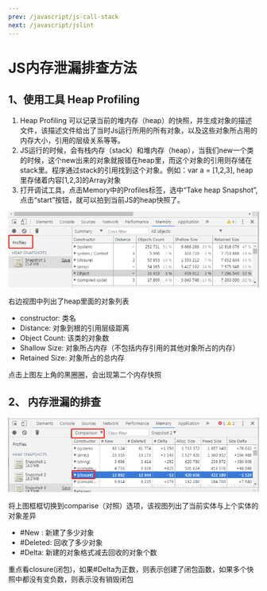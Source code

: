 ```yaml
---
prev: /javascript/js-call-stack
next: /javascript/jslint
---
```


# JS内存泄漏排查方法
## 1、使用工具 Heap Profiling
1.  Heap Profiling 可以记录当前的堆内存（heap）的快照，并生成对象的描述文件，该描述文件给出了当时Js运行所用的所有对象，以及这些对象所占用的内存大小，引用的层级关系等等。
2. JS运行的时候，会有栈内存（stack）和堆内存（heap），当我们new一个类的时候，这个new出来的对象就报错在heap里，而这个对象的引用则存储在stack里。程序通过stack的引用找到这个对象。例如：var a = [1,2,3], heap里存储着内容[1,2,3]的Array对象
3. 打开调试工具，点击Memory中的Profiles标签，选中“Take heap Snapshot”,点击“start”按钮，就可以拍到当前JS的heap快照了。

![profiles](../images/js-memory/1.png)

右边视图中列出了heap里面的对象列表
* constructor:     类名
* Distance:        对象到根的引用层级距离
* Object Count:    该类的对象数
* Shallow Size:    对象所占内存（不包括内存引用的其他对象所占的内存）
* Retained Size:   对象所占的总内存

点击上图左上角的黑圈圈，会出现第二个内存快照

## 2、 内存泄漏的排查
![profiles](../images/js-memory/2.png)

将上图框框切换到comparise（对照）选项，该视图列出了当前实体与上个实体的对象差异

* #New : 新建了多少对象
* #Deleted: 回收了多少对象
* #Delta: 新建的对象格式减去回收的对象个数


重点看closure(闭包)，如果#Delta为正数，则表示创建了闭包函数，如果多个快照中都没有变负数，则表示没有销毁闭包